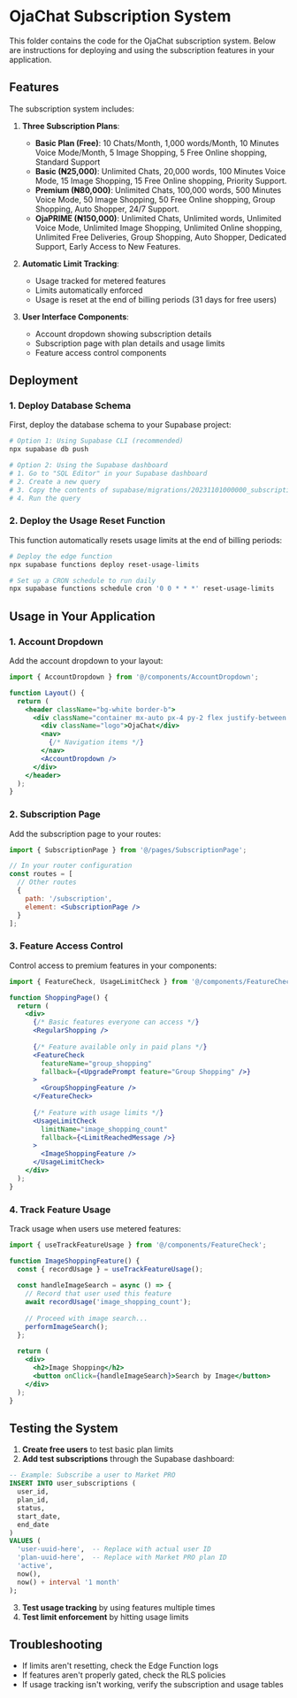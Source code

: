 # OjaChat Subscription System

This folder contains the code for the OjaChat subscription system. Below are instructions for deploying and using the subscription features in your application.

## Features

The subscription system includes:

1. **Three Subscription Plans**:
   - **Basic Plan (Free)**: 10 Chats/Month, 1,000 words/Month, 10 Minutes Voice Mode/Month, 5 Image Shopping, 5 Free Online shopping, Standard Support
   - **Basic (₦25,000)**: Unlimited Chats, 20,000 words, 100 Minutes Voice Mode, 15 Image Shopping, 15 Free Online shopping, Priority Support.
   - **Premium (₦80,000)**: Unlimited Chats, 100,000 words, 500 Minutes Voice Mode, 50 Image Shopping, 50 Free Online shopping, Group Shopping, Auto Shopper, 24/7 Support.
   - **OjaPRIME (₦150,000)**: Unlimited Chats, Unlimited words, Unlimited Voice Mode, Unlimited Image Shopping, Unlimited Online shopping, Unlimited Free Deliveries, Group Shopping, Auto Shopper, Dedicated Support, Early Access to New Features.

2. **Automatic Limit Tracking**:
   - Usage tracked for metered features
   - Limits automatically enforced
   - Usage is reset at the end of billing periods (31 days for free users)

3. **User Interface Components**:
   - Account dropdown showing subscription details
   - Subscription page with plan details and usage limits
   - Feature access control components

## Deployment

### 1. Deploy Database Schema

First, deploy the database schema to your Supabase project:

```bash
# Option 1: Using Supabase CLI (recommended)
npx supabase db push

# Option 2: Using the Supabase dashboard
# 1. Go to "SQL Editor" in your Supabase dashboard
# 2. Create a new query
# 3. Copy the contents of supabase/migrations/20231101000000_subscription_plans.sql
# 4. Run the query
```

### 2. Deploy the Usage Reset Function

This function automatically resets usage limits at the end of billing periods:

```bash
# Deploy the edge function
npx supabase functions deploy reset-usage-limits

# Set up a CRON schedule to run daily
npx supabase functions schedule cron '0 0 * * *' reset-usage-limits
```

## Usage in Your Application

### 1. Account Dropdown

Add the account dropdown to your layout:

```jsx
import { AccountDropdown } from '@/components/AccountDropdown';

function Layout() {
  return (
    <header className="bg-white border-b">
      <div className="container mx-auto px-4 py-2 flex justify-between items-center">
        <div className="logo">OjaChat</div>
        <nav>
          {/* Navigation items */}
        </nav>
        <AccountDropdown />
      </div>
    </header>
  );
}
```

### 2. Subscription Page

Add the subscription page to your routes:

```jsx
import { SubscriptionPage } from '@/pages/SubscriptionPage';

// In your router configuration
const routes = [
  // Other routes
  {
    path: '/subscription',
    element: <SubscriptionPage />
  }
];
```

### 3. Feature Access Control

Control access to premium features in your components:

```jsx
import { FeatureCheck, UsageLimitCheck } from '@/components/FeatureCheck';

function ShoppingPage() {
  return (
    <div>
      {/* Basic features everyone can access */}
      <RegularShopping />
      
      {/* Feature available only in paid plans */}
      <FeatureCheck 
        featureName="group_shopping" 
        fallback={<UpgradePrompt feature="Group Shopping" />}
      >
        <GroupShoppingFeature />
      </FeatureCheck>
      
      {/* Feature with usage limits */}
      <UsageLimitCheck 
        limitName="image_shopping_count" 
        fallback={<LimitReachedMessage />}
      >
        <ImageShoppingFeature />
      </UsageLimitCheck>
    </div>
  );
}
```

### 4. Track Feature Usage

Track usage when users use metered features:

```jsx
import { useTrackFeatureUsage } from '@/components/FeatureCheck';

function ImageShoppingFeature() {
  const { recordUsage } = useTrackFeatureUsage();
  
  const handleImageSearch = async () => {
    // Record that user used this feature
    await recordUsage('image_shopping_count');
    
    // Proceed with image search...
    performImageSearch();
  };
  
  return (
    <div>
      <h2>Image Shopping</h2>
      <button onClick={handleImageSearch}>Search by Image</button>
    </div>
  );
}
```

## Testing the System

1. **Create free users** to test basic plan limits
2. **Add test subscriptions** through the Supabase dashboard:

```sql
-- Example: Subscribe a user to Market PRO
INSERT INTO user_subscriptions (
  user_id, 
  plan_id, 
  status, 
  start_date, 
  end_date
) 
VALUES (
  'user-uuid-here',  -- Replace with actual user ID
  'plan-uuid-here',  -- Replace with Market PRO plan ID
  'active', 
  now(), 
  now() + interval '1 month'
);
```

3. **Test usage tracking** by using features multiple times
4. **Test limit enforcement** by hitting usage limits

## Troubleshooting

- If limits aren't resetting, check the Edge Function logs
- If features aren't properly gated, check the RLS policies
- If usage tracking isn't working, verify the subscription and usage tables 